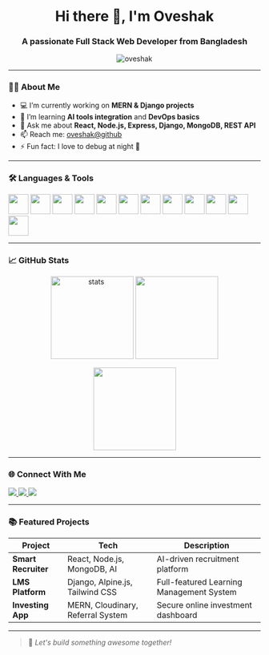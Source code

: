 <!-- Profile Header -->
<h1 align="center">Hi there 👋, I'm Oveshak</h1>
<h3 align="center">A passionate Full Stack Web Developer from Bangladesh</h3>

<p align="center">
  <img src="https://komarev.com/ghpvc/?username=oveshak&label=Profile%20views&color=0e75b6&style=flat" alt="oveshak" />
</p>

---

### 🧑‍💻 About Me

- 💻 I’m currently working on **MERN & Django projects**
- 🌱 I’m learning **AI tools integration** and **DevOps basics**
- 💬 Ask me about **React, Node.js, Express, Django, MongoDB, REST API**
- 📫 Reach me: [oveshak@github](https://github.com/oveshak)
- ⚡ Fun fact: I love to debug at night 🌙

---

### 🛠️ Languages & Tools

<p align="left">
  <img src="https://cdn.jsdelivr.net/gh/devicons/devicon/icons/javascript/javascript-original.svg" width="40" height="40"/>
  <img src="https://cdn.jsdelivr.net/gh/devicons/devicon/icons/typescript/typescript-original.svg" width="40" height="40"/>
  <img src="https://cdn.jsdelivr.net/gh/devicons/devicon/icons/react/react-original.svg" width="40" height="40"/>
  <img src="https://cdn.jsdelivr.net/gh/devicons/devicon/icons/nodejs/nodejs-original.svg" width="40" height="40"/>
  <img src="https://cdn.jsdelivr.net/gh/devicons/devicon/icons/express/express-original.svg" width="40" height="40"/>
  <img src="https://cdn.jsdelivr.net/gh/devicons/devicon/icons/mongodb/mongodb-original.svg" width="40" height="40"/>
  <img src="https://cdn.jsdelivr.net/gh/devicons/devicon/icons/python/python-original.svg" width="40" height="40"/>
  <img src="https://cdn.jsdelivr.net/gh/devicons/devicon/icons/django/django-plain.svg" width="40" height="40"/>
  <img src="https://cdn.jsdelivr.net/gh/devicons/devicon/icons/git/git-original.svg" width="40" height="40"/>
  <img src="https://cdn.jsdelivr.net/gh/devicons/devicon/icons/github/github-original.svg" width="40" height="40"/>
  <img src="https://cdn.jsdelivr.net/gh/devicons/devicon/icons/docker/docker-original.svg" width="40" height="40"/>
  <img src="https://cdn.jsdelivr.net/gh/devicons/devicon/icons/tailwindcss/tailwindcss-plain.svg" width="40" height="40"/>
</p>

---

### 📈 GitHub Stats

<p align="center">
  <img src="https://github-readme-stats.vercel.app/api?username=oveshak&show_icons=true&theme=tokyonight" alt="stats" height="165"/>
  <img src="https://streak-stats.demolab.com/?user=oveshak&theme=tokyonight" height="165"/>
</p>

<p align="center">
  <img src="https://github-readme-stats.vercel.app/api/top-langs/?username=oveshak&layout=compact&theme=tokyonight" height="165"/>
</p>

---

### 🌐 Connect With Me

<p align="left">
  <a href="https://github.com/oveshak" target="_blank">
    <img src="https://img.shields.io/badge/GitHub-100000?style=for-the-badge&logo=github&logoColor=white" />
  </a>
  <a href="https://linkedin.com/in/your-link" target="_blank">
    <img src="https://img.shields.io/badge/LinkedIn-0077B5?style=for-the-badge&logo=linkedin&logoColor=white" />
  </a>
  <a href="mailto:your@email.com">
    <img src="https://img.shields.io/badge/Email-D14836?style=for-the-badge&logo=gmail&logoColor=white" />
  </a>
</p>

---

### 📚 Featured Projects

| Project | Tech | Description |
|--------|------|-------------|
| **Smart Recruiter** | React, Node.js, MongoDB, AI | AI-driven recruitment platform |
| **LMS Platform** | Django, Alpine.js, Tailwind CSS | Full-featured Learning Management System |
| **Investing App** | MERN, Cloudinary, Referral System | Secure online investment dashboard |

---

> 🚀 *Let's build something awesome together!*
